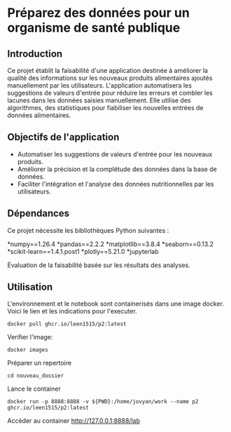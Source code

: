# Préparez des données pour un organisme de santé publique

## Introduction
Ce projet établit la faisabilité d'une application destinée à améliorer la qualité des informations sur les nouveaux produits alimentaires ajoutés manuellement par les utilisateurs. L'application automatisera les suggestions de valeurs d'entrée pour réduire les erreurs et combler les lacunes dans les données saisies manuellement. Elle utilise des algorithmes, des statistiques pour fiabiliser les nouvelles entrées de données alimentaires.

## Objectifs de l'application
- Automatiser les suggestions de valeurs d'entrée pour les nouveaux produits.
- Améliorer la précision et la complétude des données dans la base de données.
- Faciliter l'intégration et l'analyse des données nutritionnelles par les utilisateurs.

## Dépendances
Ce projet nécessite les bibliothèques Python suivantes :

*numpy==1.26.4
*pandas==2.2.2
*matplotlib==3.8.4
*seaborn==0.13.2
*scikit-learn==1.4.1.post1
*plotly==5.21.0
*jupyterlab



Évaluation de la faisabilité basée sur les résultats des analyses.

## Utilisation 

L'environnement et le notebook sont containerisés dans une image docker.
Voici le lien et les indications pour l'executer.
```
docker pull ghcr.io/leen1515/p2:latest
```
Verifier l'image:

```
docker images
```
Préparer un repertoire
```
cd nouveau_dossier
```
Lance le container
```
docker run -p 8888:8888 -v ${PWD}:/home/jovyan/work --name p2 ghcr.io/leen1515/p2:latest
```

Accèder au container
http://127.0.0.1:8888/lab